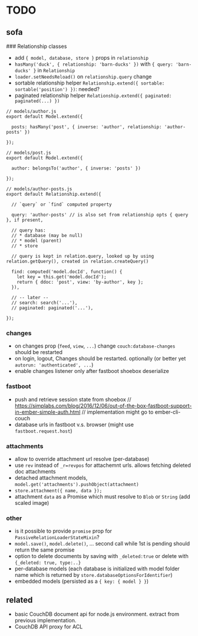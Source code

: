 # TODO

## sofa

### Relationship classes

* add `{ model, database, store }` props in `relationship`
* `hasMany('duck', { relationship: 'barn-ducks' })` with `{ query: 'barn-ducks' }` in `Relationship`
* `loader.setNeedsReload()` on `relationship.query` change
* sortable relationship helper `Relationship.extend({ sortable: sortable('position') })`: needed?
* paginated relationship helper `Relationship.extend({ paginated: paginated(...) })`

```
// models/author.js
export default Model.extend({

  posts: hasMany('post', { inverse: 'author', relationship: 'author-posts' })

});

// models/post.js
export default Model.extend({

  author: belongsTo('author', { inverse: 'posts' })

});

// models/author-posts.js
export default Relationship.extend({

  // `query` or `find` computed property

  query: 'author-posts' // is also set from relationship opts { query }, if present,

  // query has:
  // * database (may be null)
  // * model (parent)
  // * store

  // query is kept in relation.query, looked up by using relation.getQuery(), created in relation.createQuery()

  find: computed('model.docId', function() {
    let key = this.get('model.docId');
    return { ddoc: 'post', view: 'by-author', key };
  }),

  // -- later --
  // search: search('...'),
  // paginated: paginated('...'),

});
```

### changes

* on changes prop (`feed`, `view`, `...`) change `couch:database-changes` should be restarted
* on login, logout, Changes should be restarted. optionally (or better yet `autorun: 'authenticated', ...`)
* enable changes listener only after fastboot shoebox deserialize

### fastboot

* push and retrieve session state from shoebox
  // https://simplabs.com/blog/2016/12/06/out-of-the-box-fastboot-support-in-ember-simple-auth.html
  // implementation might go to ember-cli-couch
* database urls in fastboot v.s. browser (might use `fastboot.request.host`)

### attachments

* allow to override attachment url resolve (per-database)
* use `rev` instead of `_r=revpos` for attachemnt urls. allows fetching deleted doc attachments
* detached attachment models, `model.get('attachments').pushObject(attachment)`
* `store.attachment({ name, data });`
* attachment `data` as a Promise which must resolve to `Blob` or `String` (add scaled image)

### other

* is it possible to provide `promise` prop for `PassiveRelationLoaderStateMixin`?
* `model.save()`, `model.delete()`, ... second call while 1st is pending should return the same promise
* option to delete documents by saving with `_deleted:true` or delete with `{_deleted: true, type:..}`
* per-database models (each database is initialized with model folder name which is returned by `store.databaseOptionsForIdentifier`)
* embedded models (persisted as a `{ key: { model } }`)

## related

* basic CouchDB document api for node.js environment. extract from previous implementation.
* CouchDB API proxy for ACL
